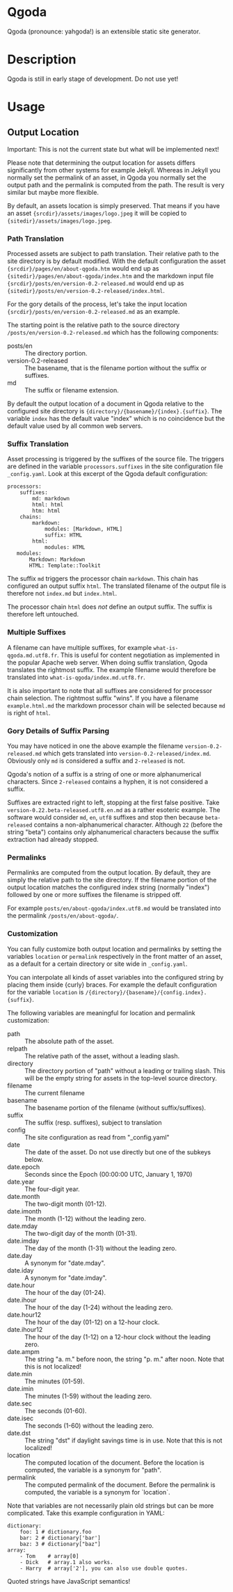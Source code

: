 # Qgoda

Qgoda (pronounce: yahgoda!) is an extensible static site generator.

# Description

Qgoda is still in early stage of development.  Do not use yet!

# Usage

## Output Location

Important: This is not the current state but what will be implemented next!

Please note that determining the output location for assets differs
significantly from other systems for example Jekyll.  Whereas in Jekyll you
normally set the permalink of an asset, in Qgoda you normally set the 
output path and the permalink is computed from the path.  The result is
very similar but maybe more flexible.

By default, an assets location is simply preserved.  That means if you have an
asset `{srcdir}/assets/images/logo.jpeg` it will be copied to
`{sitedir}/assets/images/logo.jpeg`. 

### Path Translation

Processed assets are subject to path translation.  Their relative path to
the site directory is by default modified.  With the default configuration
the asset `{srcdir}/pages/en/about-qgoda.htm` would end up as 
`{sitedir}/pages/en/about-qgoda/index.htm` and the markdown input file
`{srcdir}/posts/en/version-0.2-released.md` would end up as
`{sitedir}/posts/en/version-0.2-released/index.html`.

For the gory details of the process, let's take the input location 
`{srcdir}/posts/en/version-0.2-released.md` as an example.

The starting point is the relative path to the source directory
`/posts/en/version-0.2-released.md` which has the following components:

<dl>
  <dt>posts/en</dt>
  <dd>The directory portion.</dd>
  <dt>version-0.2-released</dt>
  <dd>The basename, that is the filename portion without the suffix or suffixes.</dd>
  <dt>md</dt>
  <dd>The suffix or filename extension.</dd>
</dl>

By default the output location of a document in Qgoda relative to the 
configured site directory is
`{directory}/{basename}/{index}.{suffix}`.  The variable `index`
has the default value "index" which is no coincidence but the default value
used by all common web servers.

### Suffix Translation

Asset processing is triggered by the suffixes of the source file.  The triggers
are defined in the variable `processors.suffixes` in the site configuration
file `_config.yaml`.  Look at this excerpt of the Qgoda default configuration:

    processors:
        suffixes:
            md: markdown
            html: html
            htm: html
        chains:
            markdown:
                modules: [Markdown, HTML]
                suffix: HTML
            html:
                modules: HTML
       modules:
           Markdown: Markdown
           HTML: Template::Toolkit

The suffix `md` triggers the processor chain `markdown`.  This chain
has configured an output suffix `html`.  The translated filename of the
output file is therefore not `index.md` but `index.html`.

The processor chain `html` does *not* define an output suffix.  The suffix is 
therefore left untouched.

### Multiple Suffixes

A filename can have multiple suffixes, for example 
`what-is-qgoda.md.utf8.fr`.  This is useful for content negotiation as
implemented in the popular Apache web server.  When doing suffix translation,
Qgoda translates the rightmost suffix.  The example filename would therefore
be translated into `what-is-qgoda/index.md.utf8.fr`. 

It is also important to note that all suffixes are considered for processor 
chain selection.  The rightmost suffix "wins".  If you have a filename
`example.html.md` the markdown processor chain will be selected because
`md` is right of `html`.

### Gory Details of Suffix Parsing

You may have noticed in one the above example the filename 
`version-0.2-released.md` which gets translated into 
`version-0.2-released/index.md`.  Obviously only `md` is considered a suffix
and `2-released` is not.

Qgoda's notion of a suffix is a string of one or more alphanumerical
characters.  Since `2-released` contains a hyphen, it is not considered
a suffix.

Suffixes are extracted right to left, stopping at the first false positive.
Take `version-0.22.beta-released.utf8.en.md` as a rather esoteric example.
The software would consider `md`, `en`, `utf8` suffixes and stop then
because `beta-released` contains a non-alphanumerical character.  Although
`22` (before the string "beta") contains only alphanumerical characters
because the suffix extraction had already stopped.

### Permalinks

Permalinks are computed from the output location.  By default, they are 
simply the relative path to the site directory.  If the filename portion
of the output location matches the configured index string (normally
"index") followed by one or more suffixes the filename is stripped off.

For example `posts/en/about-qgoda/index.utf8.md` would be translated into
the permalink `/posts/en/about-qgoda/`.

### Customization

You can fully customize both output location and permalinks by setting the
variables `location` or `permalink` respectively in the front matter of an
asset, as a default for a certain directory or site wide in `_config.yaml`.

You can interpolate all kinds of asset variables into the configured string
by placing them inside {curly} braces.  For example the default configuration
for the variable `location` is `/{directory}/{basename}/{config.index}.{suffix}`.

The following variables are meaningful for location and permalink 
customization:

<dl>
  <dt>path</dt>
  <dd>The absolute path of the asset.</dd>
  <dt>relpath</dt>
  <dd>The relative path of the asset, without a leading slash.</dd>
  <dt>directory</dt>
  <dd>The directory portion of "path" without a leading or trailing slash.  
      This will be the empty string for assets in the top-level source
      directory.</dd>
  <dt>filename</dt>
  <dd>The current filename</dd>
  <dt>basename</dt>
  <dd>The basename portion of the filename (without suffix/suffixes).</dd>
  <dt>suffix</dt>
  <dd>The suffix (resp. suffixes), subject to translation</dd>
  <dt>config</dt>
  <dd>The site configuration as read from "_config.yaml"</dd>
  <dt>date</dt>
  <dd>The date of the asset.  Do not use directly but one of the
      subkeys below.</dd>
  <dt>date.epoch</dt>
  <dd>Seconds since the Epoch (00:00:00 UTC, January 1, 1970)</dd>
  <dt>date.year</dt>
  <dd>The four-digit year.</dd>
  <dt>date.month</dt>
  <dd>The two-digit month (01-12).</dd>
  <dt>date.imonth</dt>
  <dd>The month (1-12) without the leading zero.</dd>
  <dt>date.mday</dt>
  <dd>The two-digit day of the month (01-31).</dd>
  <dt>date.imday</dt>
  <dd>The day of the month (1-31) without the leading zero.</dd>
  <dt>date.day</dt>
  <dd>A synonym for "date.mday".</dd>
  <dt>date.iday</dt>
  <dd>A synonym for "date.imday".</dd>
  <dt>date.hour</dt>
  <dd>The hour of the day (01-24).</dd>
  <dt>date.ihour</dt>
  <dd>The hour of the day (1-24) without the leading zero.</dd>
  <dt>date.hour12</dt>
  <dd>The hour of the day (01-12) on a 12-hour clock.</dd>
  <dt>date.ihour12</dt>
  <dd>The hour of the day (1-12) on a 12-hour clock without the leading zero.</dd>
  <dt>date.ampm</dt>
  <dd>The string "a. m." before noon, the string "p. m." after noon.  Note that
      this is not localized!</dd>
  <dt>date.min</dt>
  <dd>The minutes (01-59).</dd>
  <dt>date.imin</dt>
  <dd>The minutes (1-59) without the leading zero.</dd>
  <dt>date.sec</dt>
  <dd>The seconds (01-60).</dd>
  <dt>date.isec</dt>
  <dd>The seconds (1-60) without the leading zero.</dd>
  <dt>date.dst</dt>
  <dd>The string "dst" if daylight savings time is in use.  Note that this
      is not localized!</dd>
  <dt>location</dt>
  <dd>The computed location of the document.  Before the location is computed,
      the variable is a synonym for "path".</dd>
  <dt>permalink</dt>
  <dd>The computed permalink of the document.  Before the permalink is computed,
      the variable is a synonym for `location`.</dd>
</dl>

Note that variables are not necessarily plain old strings but can be more
complicated.  Take this example configuration in YAML:

    dictionary:
        foo: 1 # dictionary.foo
        bar: 2 # dictionary['bar']
        baz: 3 # dictionary["baz"]
    array:
        - Tom    # array[0]
        - Dick   # array.1 also works.
        - Harry  # array['2'], you can also use double quotes.

Quoted strings have JavaScript semantics!

